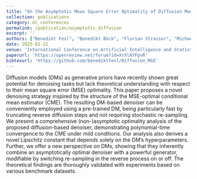```yaml
---
title: "On the Asymptotic Mean Square Error Optimality of Diffusion Models | [Paper](https://openreview.net/forum?id=XrXlAYFpvR) | [Code](https://github.com/benediktfesl/Diffusion_MSE)"
collection: publications
category: ml_conferences
permalink: /publication/asymptotic_diffusion
excerpt: ''
authors: ["Benedikt Fesl", "Benedikt Böck", "Florian Strasser", "Michael Baur", "Michael Joham", "Wolfgang Utschick"]
date: 2025-01-22
venue: 'International Conference on Artificial Intelligence and Statistics (AISTATS)'
paperurl: 'https://openreview.net/forum?id=XrXlAYFpvR'
bibtexurl: 'https://github.com/benediktfesl/Diffusion_MSE'
---
```

Diffusion models (DMs) as generative priors have recently shown great potential for denoising tasks but lack theoretical understanding with respect to their mean square error (MSE) optimality. This paper proposes a novel denoising strategy inspired by the structure of the MSE-optimal conditional mean estimator (CME). The resulting DM-based denoiser can be conveniently employed using a pre-trained DM, being particularly fast by truncating reverse diffusion steps and not requiring stochastic re-sampling. We present a comprehensive (non-)asymptotic optimality analysis of the proposed diffusion-based denoiser, demonstrating polynomial-time convergence to the CME under mild conditions. Our analysis also derives a novel Lipschitz constant that depends solely on the DM’s hyperparameters. Further, we offer a new perspective on DMs, showing that they inherently combine an asymptotically optimal denoiser with a powerful generator, modifiable by switching re-sampling in the reverse process on or off. The theoretical findings are thoroughly validated with experiments based on various benchmark datasets.